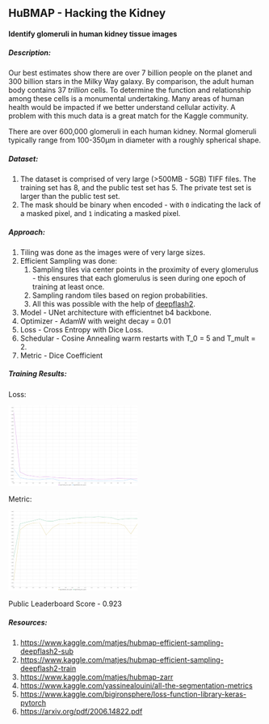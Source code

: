 ## HuBMAP - Hacking the Kidney

#### Identify glomeruli in human kidney tissue images



##### Description:

Our best estimates show there are over 7 billion people on the planet and 300 billion stars in the Milky Way galaxy. By comparison, the adult human body contains 37 *trillion* cells. To determine the function and relationship among these cells is a monumental undertaking. Many areas of human health would be impacted if we better understand cellular activity. A problem with this much data is a great match for the Kaggle community.

There are over 600,000 glomeruli in each human kidney. Normal glomeruli typically range from 100-350μm in diameter with a roughly spherical shape.



##### Dataset:

1. The dataset is comprised of very large (>500MB - 5GB) TIFF files. The training set has 8, and the public test set has 5. The private test set is larger than the public test set.
2. The mask should be binary when encoded - with `0` indicating the lack of a masked pixel, and `1` indicating a masked pixel.



##### Approach: 

1. Tiling was done as the images were of very large sizes.
2. Efficient Sampling was done:
   1. Sampling tiles via center points in the proximity of every glomerulus - this ensures that each glomerulus is seen during one epoch of training at least once.
   2. Sampling random tiles based on region probabilities.
   3. All this was possible with the help of [deepflash2](https://matjesg.github.io/deepflash2/).
3. Model - UNet architecture with efficientnet b4 backbone.
4. Optimizer - AdamW with weight decay = 0.01
5. Loss - Cross Entropy with Dice Loss.
6. Schedular - Cosine Annealing warm restarts with T_0 = 5 and T_mult = 2.
7. Metric - Dice Coefficient



##### Training Results:

Loss:

<img src="Loss_Epoch.png" alt="Loss_Epoch" style="zoom:25%;" />

Metric:

<img src="Metric.png" alt="Metric" style="zoom:25%;" />

Public Leaderboard Score - 0.923



##### Resources:

1. https://www.kaggle.com/matjes/hubmap-efficient-sampling-deepflash2-sub
2. https://www.kaggle.com/matjes/hubmap-efficient-sampling-deepflash2-train
3. https://www.kaggle.com/matjes/hubmap-zarr
4. https://www.kaggle.com/yassinealouini/all-the-segmentation-metrics
5. https://www.kaggle.com/bigironsphere/loss-function-library-keras-pytorch
6. https://arxiv.org/pdf/2006.14822.pdf
